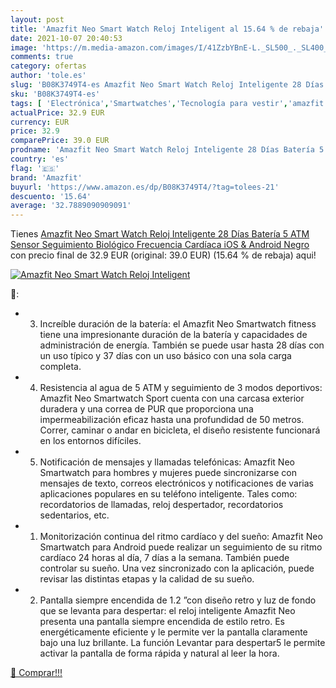 ```yaml
---
layout: post
title: 'Amazfit Neo Smart Watch Reloj Inteligent al 15.64 % de rebaja'
date: 2021-10-07 20:40:53
image: 'https://m.media-amazon.com/images/I/41ZzbYBnE-L._SL500_._SL400_.jpg'
comments: true
category: ofertas
author: 'tole.es'
slug: 'B08K3749T4-es Amazfit Neo Smart Watch Reloj Inteligente 28 Días Batería...'
sku: 'B08K3749T4-es'
tags: [ 'Electrónica','Smartwatches','Tecnología para vestir','amazfit','android', ]
actualPrice: 32.9 EUR
currency: EUR
price: 32.9
comparePrice: 39.0 EUR
prodname: 'Amazfit Neo Smart Watch Reloj Inteligente 28 Días Batería 5 ATM Sensor Seguimiento Biológico Frecuencia Cardíaca iOS & Android  Negro '
country: 'es'
flag: '🇪🇸'
brand: 'Amazfit'
buyurl: 'https://www.amazon.es/dp/B08K3749T4/?tag=tolees-21'
descuento: '15.64'
average: '32.7889090909091'
---
```


Tienes [Amazfit Neo Smart Watch Reloj Inteligente 28 Días Batería 5 ATM Sensor Seguimiento Biológico Frecuencia Cardíaca iOS & Android  Negro ](https://www.amazon.es/dp/B08K3749T4/?tag=tolees-21) con precio final de  32.9 EUR (original: 39.0 EUR) (15.64 %  de rebaja) aqui!

[![Amazfit Neo Smart Watch Reloj Inteligent](https://m.media-amazon.com/images/I/41ZzbYBnE-L._SL500_._SL400_.jpg)](https://www.amazon.es/dp/B08K3749T4/?tag=tolees-21)

🔎:

- 3. Increíble duración de la batería: el Amazfit Neo Smartwatch fitness tiene una impresionante duración de la batería y capacidades de administración de energía. También se puede usar hasta 28 días con un uso típico y 37 días con un uso básico con una sola carga completa.
- 4. Resistencia al agua de 5 ATM y seguimiento de 3 modos deportivos: Amazfit Neo Smartwatch Sport cuenta con una carcasa exterior duradera y una correa de PUR que proporciona una impermeabilización eficaz hasta una profundidad de 50 metros. Correr, caminar o andar en bicicleta, el diseño resistente funcionará en los entornos difíciles.
- 5. Notificación de mensajes y llamadas telefónicas: Amazfit Neo Smartwatch para hombres y mujeres puede sincronizarse con mensajes de texto, correos electrónicos y notificaciones de varias aplicaciones populares en su teléfono inteligente. Tales como: recordatorios de llamadas, reloj despertador, recordatorios sedentarios, etc.
- 1. Monitorización continua del ritmo cardíaco y del sueño: Amazfit Neo Smartwatch para Android puede realizar un seguimiento de su ritmo cardíaco 24 horas al día, 7 días a la semana. También puede controlar su sueño. Una vez sincronizado con la aplicación, puede revisar las distintas etapas y la calidad de su sueño.
- 2. Pantalla siempre encendida de 1.2 ”con diseño retro y luz de fondo que se levanta para despertar: el reloj inteligente Amazfit Neo presenta una pantalla siempre encendida de estilo retro. Es energéticamente eficiente y le permite ver la pantalla claramente bajo una luz brillante. La función Levantar para despertar5 le permite activar la pantalla de forma rápida y natural al leer la hora.

[🛒 Comprar!!!](https://www.amazon.es/dp/B08K3749T4/?tag=tolees-21)
